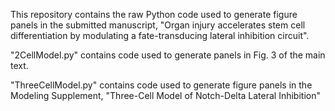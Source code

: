 This repository contains the raw Python code used to generate figure panels in the submitted manuscript, 
"Organ injury accelerates stem cell differentiation by modulating a fate-transducing lateral inhibition circuit".

"2CellModel.py" contains code used to generate panels in Fig. 3 of the main text.

"ThreeCellModel.py" contains code used to generate figure panels in the Modeling Supplement, "Three-Cell Model of Notch-Delta Lateral Inhibition"
